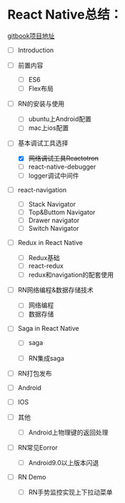 # React Native总结：
[gitbook项目地址](https://smileyqp.github.io/reactNativebook/)


- [ ] Introduction
- [ ] 前置内容
  - [ ] ES6
  - [ ] Flex布局

- [ ] RN的安装与使用
  - [ ] ubuntu上Android配置
  - [ ] mac上ios配置

- [ ] 基本调试工具选择
  - [x] ~~网络调试工具Reactotron~~
  - [ ] react-native-debugger
  - [ ] logger调试中间件

- [ ] react-navigation
  - [ ] Stack Navigator
  - [ ] Top&Buttom Navigator
  - [ ] Drawer navigator
  - [ ] Switch Navigator

- [ ] Redux in React Native
  - [ ] Redux基础
  - [ ] react-redux
  - [ ] redux和navigation的配套使用

- [ ] RN网络编程&数据存储技术
  - [ ] 网络编程
  - [ ] 数据存储

- [ ] Saga in React Native
  - [ ] saga
  - [ ] RN集成saga 


- [ ]  RN打包发布
  - [ ] Android
  - [ ] IOS 

- [ ] 其他
  - [ ] Android上物理键的返回处理

- [ ] RN常见Eorror
  - [ ] Android9.0以上版本闪退

- [ ] RN Demo
  - [ ] RN手势监控实现上下拉动菜单